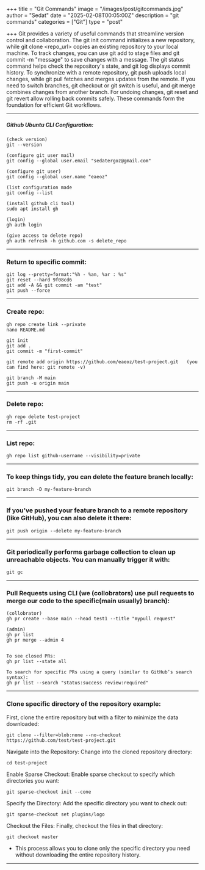 +++
title = "Git Commands"
image = "/images/post/gitcommands.jpg"
author = "Sedat"
date = "2025-02-08T00:05:00Z"
description = "git commands"
categories = ["Git"]
type = "post"

+++
Git provides a variety of useful commands that streamline version control and collaboration. The git init command initializes a new repository, while git clone <repo_url> copies an existing repository to your local machine. To track changes, you can use git add <file> to stage files and git commit -m "message" to save changes with a message. The git status command helps check the repository's state, and git log displays commit history. To synchronize with a remote repository, git push uploads local changes, while git pull fetches and merges updates from the remote. If you need to switch branches, git checkout <branch> or git switch <branch> is useful, and git merge <branch> combines changes from another branch. For undoing changes, git reset and git revert allow rolling back commits safely. These commands form the foundation for efficient Git workflows.

***

##### Github Ubuntu CLI Configuration:

```
(check version)
git --version

(configure git user mail)
git config --global user.email "sedatergoz@gmail.com"

(configure git user)
git config --global user.name "eaeoz"

(list configuration made
git config --list

(install github cli tool)
sudo apt install gh

(login)
gh auth login

(give access to delete repo)
gh auth refresh -h github.com -s delete_repo
```

***

### Return to specific commit:

```
git log --pretty=format:"%h - %an, %ar : %s"
git reset --hard 9f08cd6
git add -A && git commit -am "test"
git push --force
```

***

### Create repo:

```
gh repo create link --private
nano README.md

git init
git add .
git commit -m "first-commit"

git remote add origin https://github.com/eaeoz/test-project.git   (you can find here: git remote -v)

git branch -M main
git push -u origin main
```

***

### Delete repo:

```
gh repo delete test-project
rm -rf .git
```

***

### List repo:

`gh repo list github-username --visibility=private`

***

### To keep things tidy, you can delete the feature branch locally:

`git branch -D my-feature-branch`

***

### If you’ve pushed your feature branch to a remote repository (like GitHub), you can also delete it there:

`git push origin --delete my-feature-branch`

***

### Git periodically performs garbage collection to clean up unreachable objects. You can manually trigger it with:

`git gc`

***

### Pull Requests using CLI (we (collobrators) use pull requests to merge our code to the specific(main usually) branch):

```
(collobrator)
gh pr create --base main --head test1 --title "mypull request"

(admin)
gh pr list
gh pr merge --admin 4


To see closed PRs:
gh pr list --state all

To search for specific PRs using a query (similar to GitHub’s search syntax):
gh pr list --search "status:success review:required"
```

***

### Clone specific directory of the repository example:


First, clone the entire repository but with a filter to minimize the data downloaded:

`git clone --filter=blob:none --no-checkout https://github.com/test/test-project.git`

Navigate into the Repository: Change into the cloned repository directory:

`cd test-project`

Enable Sparse Checkout: Enable sparse checkout to specify which directories you want:

`git sparse-checkout init --cone`

Specify the Directory: Add the specific directory you want to check out:

`git sparse-checkout set plugins/logo`

Checkout the Files: Finally, checkout the files in that directory:

`git checkout master`

* This process allows you to clone only the specific directory you need without downloading the entire repository history.

***
